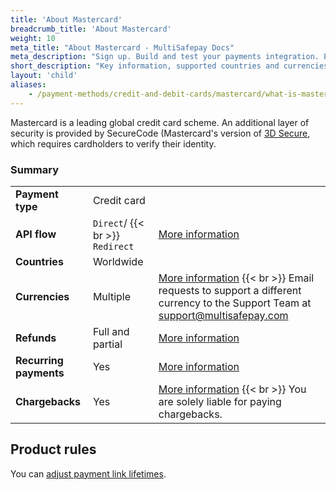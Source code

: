 ```yaml
---
title: 'About Mastercard'
breadcrumb_title: 'About Mastercard'
weight: 10
meta_title: "About Mastercard - MultiSafepay Docs"
meta_description: "Sign up. Build and test your payments integration. Explore our products and services. Use our API Reference, SDKs, and wrappers. Get support."
short_description: "Key information, supported countries and currencies, product rules"
layout: 'child'
aliases:
    - /payment-methods/credit-and-debit-cards/mastercard/what-is-mastercard
---
```


Mastercard is a leading global credit card scheme. An additional layer of security is provided by SecureCode (Mastercard's version of [3D Secure](/security-and-legal/payment-regulations/about-3d-secure/), which requires cardholders to verify their identity.

### Summary

|   |   |   |
|---|---|---|
| **Payment type**   | Credit card  | |
| **API flow**  | `Direct`/ {{< br >}} `Redirect`| [More information](/faq/api/difference-between-direct-and-redirect) |
| **Countries**  | Worldwide  | |
| **Currencies**  | Multiple | [More information](/faq/general/supported-currencies) {{< br >}} Email requests to support a different currency to the Support Team at <support@multisafepay.com> | 
| **Refunds**  | Full and partial  | [More information](/payment-methods/credit-and-debit-cards/mastercard/user-guide/processing-refunds/) | 
| **Recurring payments**  | Yes | [More information](/tools/recurring-payments)  |
| **Chargebacks**  | Yes | [More information](/faq/chargebacks) {{< br >}} You are solely liable for paying chargebacks.  |

## Product rules

You can [adjust payment link lifetimes](/faq/api/adjusting-payment-link-lifetimes/).